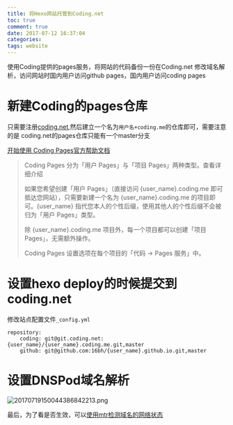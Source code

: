 ```yaml
---
title: 将Hexo网站托管到Coding.net
toc: true
comment: true
date: 2017-07-12 16:37:04
categories:
tags: website
---
```




使用Coding提供的pages服务，将网站的代码备份一份在Coding.net
修改域名解析，访问网站时国内用户访问github pages，国内用户访问coding pages

<!--more-->

# 新建Coding的pages仓库

只需要注册[coding.net](https://coding.net/register?key=d59a5269-0dd0-4a51-b48a-0bba7c611a1b),然后建立一个名为`用户名+coding.me`的仓库即可，需要注意的是 coding.net的pages仓库只能有一个master分支

[开始使用 Coding Pages官方帮助文档](https://coding.net/help/doc/pages/getting-started.html)

> Coding Pages 分为「用户 Pages」与「项目 Pages」两种类型。查看详细介绍
> 
> 如果您希望创建「用户 Pages」（直接访问 {user_name}.coding.me 即可抵达您网站），只需要新建一个名为 {user_name}.coding.me 的项目即可。{user_name} 指代您本人的个性后缀，使用其他人的个性后缀不会被归为「用户 Pages」类型。
> 
> 除 {user_name}.coding.me 项目外，每一个项目都可以创建「项目 Pages」，无需额外操作。
> 
> Coding Pages 设置选项在每个项目的「代码 -> Pages 服务」中。
> 


# 设置hexo deploy的时候提交到coding.net

修改站点配置文件`_config.yml`

```
repository:
    coding: git@git.coding.net:{user_name}/{user_name}.coding.me.git,master
    github: git@github.com:16bh/{user_name}.github.io.git,master
```


# 设置DNSPod域名解析
![20170719150044386842213.png](http://o9xbyqajf.bkt.clouddn.com/20170719150044386842213.png)


最后，为了看是否生效，可以[使用mtr检测域名的网络状态](http://jimxu.me/2017/07/12/use-mtr-detect-network-status/)


